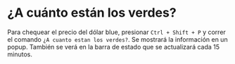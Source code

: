 # ¿A cuánto están los verdes?

Para chequear el precio del dólar blue, presionar `Ctrl + Shift + P` y correr el comando `¿A cuanto estan los verdes?`. Se mostrará la información en un popup. También se verá en la barra de estado que se actualizará cada 15 minutos.
